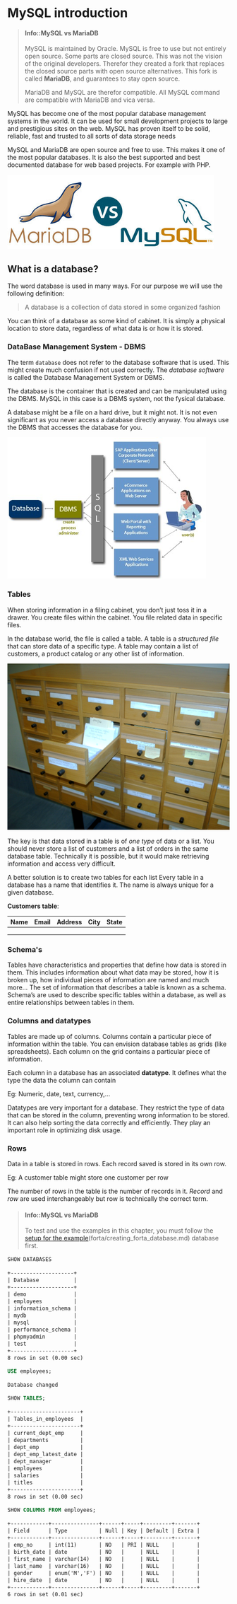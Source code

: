 # MySQL introduction

> #### Info::MySQL vs MariaDB
>
> MySQL is maintained by Oracle. MySQL is free to use but not entirely open source. Some parts are closed source. This was not the vision of the original developers. Therefor they created a fork that replaces the closed source parts with open source alternatives. This fork is called **MariaDB**, and guarantees to stay open source.
>
> MariaDB and MySQL are therefor compatible. All MySQL command are compatible with MariaDB and vica versa.

MySQL has become one of the most popular database management systems in the world. It can be used for small development projects to large and prestigious sites on the web. MySQL has proven itself to be solid, reliable, fast and trusted to all sorts of data storage needs

MySQL and MariaDB are open source and free to use. This makes it one of the most popular databases. It is also the best supported and best documented database for web based projects. For example with PHP.

![MariaDB and MySQL logo](/forta/img/mariadb_vs_mysql.jpg)


## What is a database?

The word database is used in many ways. For our purpose we will use the following definition:

> A database is a collection of data stored in some organized fashion

You can think of a database as some kind of cabinet. It is simply a physical location to store data, regardless of what data is or how it is stored.

### DataBase Management System - DBMS

The term `database` does not refer to the database software that is used. This might create much confusion if not used correctly. The *database software* is called the Database Management System or DBMS.

The database is the container that is created and can be manipulated using the DBMS. MySQL in this case is a DBMS system, not the fysical database.

A database might be a file on a hard drive, but it might not.
It is not even significant as you never access a database directly anyway. You always use the DBMS that accesses the database for you.

![Database vs DBMS](/forta/img/dbms.jpg)

### Tables

When storing information in a filing cabinet, you don’t just toss it in a drawer. You create files within the cabinet.
You file related data in specific files.

In the database world, the file is called a table.
A table is a *structured file* that can store data of a specific type. A table may contain a list of customers, a product catalog or any other list of information.

![Filing cabinet](/forta/img/Ficherosclasicoscatalogo.JPG)

The key is that data stored in a table is of *one type* of data or a list. You should never store a list of customers and a list of orders in the same database table. Technically it is possible, but it would make retrieving information and access very difficult.

A better solution is to create two tables for each list
Every table in a database has a name that identifies it. 
The name is always unique for a given database.

**Customers table**: 

| Name  | Email  | Address | City| State   |
|---|---|---|---|---|
|   |   |   |   |   |
|   |   |   |   |   |
|   |   |   |   |   |

### Schema's

Tables have characteristics and properties that define how data is stored in them. This includes information about what data may be stored, how it is broken up, how individual pieces of information are named and much more…
The set of information that describes a table is known as a schema. Schema’s are used to describe specific tables within a database, as well as entire relationships between tables in them.

### Columns and datatypes

Tables are made up of columns. Columns contain a particular piece of information within the table. You can envision database tables as grids (like spreadsheets). Each column on the grid contains a particular piece of information.

Each column in a database has an associated **datatype**. It defines what the type the data the column can contain

Eg: Numeric, date, text, currency,…

Datatypes are very important for a database. They restrict the type of data that can be stored in the column, preventing wrong information to be stored. It can also help sorting the data correctly and efficiently. They play an important role in optimizing disk usage.

### Rows

Data in a table is stored in rows. Each record saved is stored in its own row.

Eg: A customer table might store one customer per row

The number of rows in the table is the number of records in it. *Record* and *row* are used interchangeably but row is technically the correct term.





> #### Info::MySQL vs MariaDB
> 
> To test and use the examples in this chapter, you must follow the [setup for the example]()(forta/creating_forta_database.md) database first.

```sql
SHOW DATABASES
```
```
+--------------------+
| Database           |
+--------------------+
| demo               |
| employees          |
| information_schema |
| mydb               |
| mysql              |
| performance_schema |
| phpmyadmin         |
| test               |
+--------------------+
8 rows in set (0.00 sec)
```

```sql
USE employees;
```
```
Database changed
```

```sql
SHOW TABLES;
```
```
+----------------------+
| Tables_in_employees  |
+----------------------+
| current_dept_emp     |
| departments          |
| dept_emp             |
| dept_emp_latest_date |
| dept_manager         |
| employees            |
| salaries             |
| titles               |
+----------------------+
8 rows in set (0.00 sec)
```

```sql
SHOW COLUMNS FROM employees;
```
```
+------------+---------------+------+-----+---------+-------+
| Field      | Type          | Null | Key | Default | Extra |
+------------+---------------+------+-----+---------+-------+
| emp_no     | int(11)       | NO   | PRI | NULL    |       |
| birth_date | date          | NO   |     | NULL    |       |
| first_name | varchar(14)   | NO   |     | NULL    |       |
| last_name  | varchar(16)   | NO   |     | NULL    |       |
| gender     | enum('M','F') | NO   |     | NULL    |       |
| hire_date  | date          | NO   |     | NULL    |       |
+------------+---------------+------+-----+---------+-------+
6 rows in set (0.01 sec)  
```
